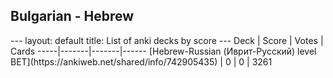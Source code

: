 <h2>Bulgarian  -  Hebrew</h2>
---
layout: default
title: List of anki decks by score
---
Deck | Score | Votes | Cards
-----|-------|-------|------
[Hebrew-Russian (Иврит-Русский) level BET](https://ankiweb.net/shared/info/742905435) | 0 | 0 | 3261
